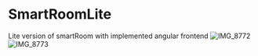 # SmartRoomLite
Lite version of smartRoom with implemented angular frontend
![IMG_8772](https://user-images.githubusercontent.com/32803118/209453394-7745c0cf-d935-45c0-8ab3-422b5749e2e0.jpg)
![IMG_8773](https://user-images.githubusercontent.com/32803118/209453392-28845635-5f45-4956-b56a-2f8c79bd09ba.jpg)
